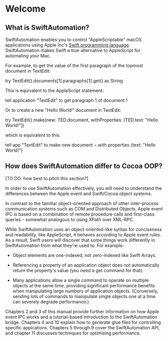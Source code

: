 # Welcome

## What is SwiftAutomation?

SwiftAutomation enables you to control "AppleScriptable" macOS applications using Apple Inc's [Swift programming language](https://swift.org/). SwiftAutomation makes Swift a true alternative to AppleScript for automating your Mac.

For example, to get the value of the first paragraph of the topmost document in TextEdit:

  try TextEdit().documents[1].paragraphs[1].get() as String

This is equivalent to the AppleScript statement:

  tell application "TextEdit" to get paragraph 1 of document 1


Or to create a new "Hello World!" document in TextEdit:

  try TextEdit().make(new: TED.document, 
                      withProperties: [TED.text: "Hello World!"])

which is equivalent to this:

  tell app "TextEdit" to make new document ¬
                              with properties {text: "Hello World!"}


## How does SwiftAutomation differ to Cocoa OOP?

[TO DO: how best to pitch this section?]

In order to use SwiftAutomation effectively, you will need to understand the differences between the Apple event and Swift/Cocoa object systems.

In contrast to the familiar object-oriented approach of other inter-process communication systems such as COM and Distributed Objects, Apple event IPC is based on a combination of remote procedure calls and first-class queries - somewhat analogous to using XPath over XML-RPC.

While SwiftAutomation uses an object-oriented-like syntax for conciseness and readability, like AppleScript, it behaves according to Apple event rules. As a result, Swift users will discover that some things work differently in SwiftAutomation from what they're used to. For example:

* Object elements are one-indexed, not zero-indexed like Swift Arrays.

* Referencing a property of an application object does not automatically return the property's value (you need a get command for that).

* Many applications allow a single command to operate on multiple objects at the same time, providing significant performance benefits when manipulating large numbers of application objects. (Conversely, sending lots of commands to manipulate single objects one at a time can severely degrade performance.)

Chapters 2 and 3 of this manual provide further information on how Apple event IPC works and a tutorial-based introduction to the SwiftAutomation bridge. Chapters 4 and 10 explain how to generate glue files for controlling specific appications. Chapters 5 through 9 cover the SwiftAutomation API, and chapter 11 discusses techniques for optimising performance.

